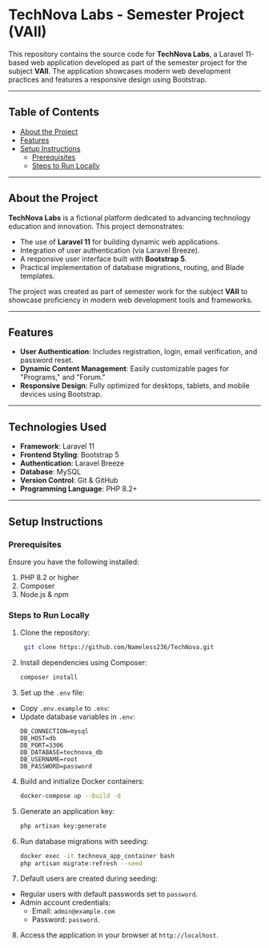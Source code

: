 # **TechNova Labs - Semester Project (VAII)**

This repository contains the source code for **TechNova Labs**, a Laravel 11-based web application developed as part of the semester project for the subject **VAII**. The application showcases modern web development practices and features a responsive design using Bootstrap.

---

## **Table of Contents**
- [About the Project](#about-the-project)
- [Features](#features)
- [Setup Instructions](#setup-instructions)
    - [Prerequisites](#prerequisites)
    - [Steps to Run Locally](#steps-to-run-locally)


---

## **About the Project**

**TechNova Labs** is a fictional platform dedicated to advancing technology education and innovation. This project demonstrates:
- The use of **Laravel 11** for building dynamic web applications.
- Integration of user authentication (via Laravel Breeze).
- A responsive user interface built with **Bootstrap 5**.
- Practical implementation of database migrations, routing, and Blade templates.

The project was created as part of semester work for the subject **VAII** to showcase proficiency in modern web development tools and frameworks.

---

## **Features**

- **User Authentication**: Includes registration, login, email verification, and password reset.
- **Dynamic Content Management**: Easily customizable pages for "Programs," and "Forum."
- **Responsive Design**: Fully optimized for desktops, tablets, and mobile devices using Bootstrap.

---

## **Technologies Used**

- **Framework**: Laravel 11
- **Frontend Styling**: Bootstrap 5
- **Authentication**: Laravel Breeze
- **Database**: MySQL
- **Version Control**: Git & GitHub
- **Programming Language**: PHP 8.2+

---

## **Setup Instructions**

### Prerequisites

Ensure you have the following installed:
1. PHP 8.2 or higher
2. Composer
3. Node.js & npm

### Steps to Run Locally

1. Clone the repository: 
   ```bash 
    git clone https://github.com/Nameless236/TechNova.git
    ```
2. Install dependencies using Composer:
    ```bash
    composer install
    ```
3. Set up the `.env` file:
- Copy `.env.example` to `.env`:
- Update database variables in `.env`:
  ```
  DB_CONNECTION=mysql
  DB_HOST=db
  DB_PORT=3306
  DB_DATABASE=technova_db
  DB_USERNAME=root
  DB_PASSWORD=password
  ```

4. Build and initialize Docker containers:
    ```bash
    docker-compose up --build -d
    ```
5. Generate an application key:
    ```bash
    php artisan key:generate
    ```
6. Run database migrations with seeding:
    ```bash
    docker exec -it technova_app_container bash
    php artisan migrate:refresh --seed
    ```
7. Default users are created during seeding:
- Regular users with default passwords set to `password`.
- Admin account credentials:
    - Email: `admin@example.com`
    - Password: `password`.

8. Access the application in your browser at `http://localhost`.
